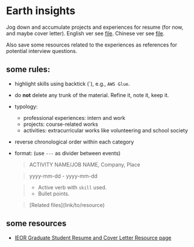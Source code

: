 # Earth insights

Jog down and accumulate projects and experiences for resume (for now, and maybe cover letter). English ver see [file](chinese.md). Chinese ver see [file](chinese.md).

Also save some resources related to the experiences as references for potential interview questions.

## some rules:
- highlight skills using backtick (\`), e.g., `AWS Glue`.
- do **not** delete any trunk of the material. Refine it, note it, keep it.
- typology:
  - professional experiences: intern and work
  - projects: course-related works 
  - activities: extracurricular works like volunteering and school society
- reverse chronological order within each category
- format: (use `---` as divider between events)
  > ACTIVITY NAME/JOB NAME, Company, Place
  
  > yyyy-mm-dd - yyyy-mm-dd
  
  > - Active verb with `skill` used.
  > - Bullet points.
  
  > \[Related files](link/to/resource)

## some resources
- [IEOR Graduate Student Resume and Cover Letter Resource page](https://ieor.columbia.edu/resume-cover-letter-guidelines)


